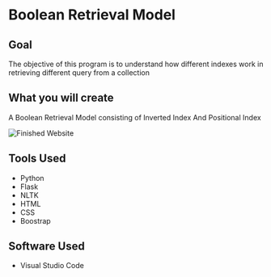 
# Boolean Retrieval Model

## Goal

The objective of this program is to understand how different indexes work in retrieving different query from a collection


## What you will create

A Boolean Retrieval Model consisting of Inverted Index And Positional Index

![Finished Website](https://hnet.com/video-to-gif/viewimage/20220316-07-sREvKbCIVmAVkbzS-p4CoTb-HNET)


## Tools Used

- Python
- Flask
- NLTK
- HTML
- CSS
- Boostrap

## Software Used
- Visual Studio Code
